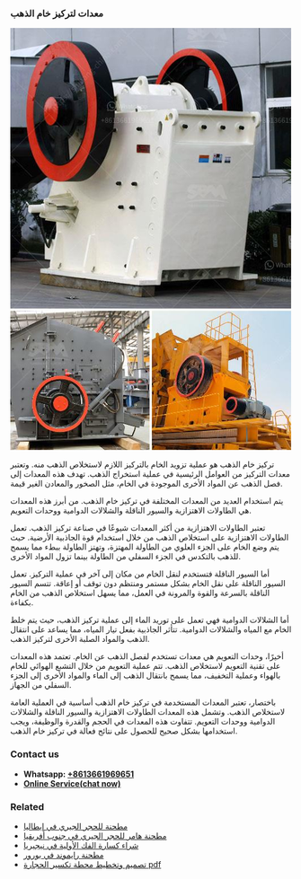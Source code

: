 <h3>معدات لتركيز خام الذهب</h3><img src='1701854273.jpg' alt=''><p>تركيز خام الذهب هو عملية تزويد الخام بالتركيز اللازم لاستخلاص الذهب منه. وتعتبر معدات التركيز من العوامل الرئيسية في عملية استخراج الذهب. تهدف هذه المعدات إلى فصل الذهب عن المواد الأخرى الموجودة في الخام، مثل الصخور والمعادن الغير قيمة.</p><p>يتم استخدام العديد من المعدات المختلفة في تركيز خام الذهب. من أبرز هذه المعدات هي الطاولات الاهتزازية والسيور الناقلة والشلالات الدوامية ووحدات التعويم.</p><p>تعتبر الطاولات الاهتزازية من أكثر المعدات شيوعًا في صناعة تركيز الذهب. تعمل الطاولات الاهتزازية على استخلاص الذهب من خلال استخدام قوة الجاذبية الأرضية. حيث يتم وضع الخام على الجزء العلوي من الطاولة المهتزة، وتهتز الطاولة ببطء مما يسمح للذهب بالتكدس في الجزء السفلي من الطاولة بينما تزول المواد الأخرى.</p><p>أما السيور الناقلة فتستخدم لنقل الخام من مكان إلى آخر في عملية التركيز. تعمل السيور الناقلة على نقل الخام بشكل مستمر ومنتظم دون توقف أو إعاقة. تتسم السيور الناقلة بالسرعة والقوة والمرونة في العمل، مما يسهل استخلاص الذهب من الخام بكفاءة.</p><p>أما الشلالات الدوامية فهي تعمل على توريد الماء إلى عملية تركيز الذهب، حيث يتم خلط الخام مع المياه والشلالات الدوامية. تتأثر الجاذبية بفعل تيار المياه، مما يساعد على انتقال الذهب والمواد الصلبة الأخرى لتركيز الذهب.</p><p>أخيرًا، وحدات التعويم هي معدات تستخدم لفصل الذهب عن الخام. تعتمد هذه المعدات على تقنية التعويم لاستخلاص الذهب. تتم عملية التعويم من خلال التشبع الهوائي للخام بالهواء وعملية التخفيف، مما يسمح بانتقال الذهب إلى الماء والمواد الأخرى إلى الجزء السفلي من الجهاز.</p><p>باختصار، تعتبر المعدات المستخدمة في تركيز خام الذهب أساسية في العملية العامة لاستخلاص الذهب. وتشمل هذه المعدات الطاولات الاهتزازية والسيور الناقلة والشلالات الدوامية ووحدات التعويم. تتفاوت هذه المعدات في الحجم والقدرة والوظيفة، ويجب استخدامها بشكل صحيح للحصول على نتائج فعالة في تركيز خام الذهب.</p><h3>Contact us</h3><ul><li><strong>Whatsapp:&nbsp;<a href="https://wa.me/8613661969651">+8613661969651</a></strong></li><li><a href="https://swt.shibang-china.com/?git&amp;zhl&amp;معدات لتركيز خام الذهب"><strong>Online Service(chat now)</strong></a></li></ul><h3>Related</h3><ul><li><a href='مطحنة للحجر الجيري في إيطاليا.md'>مطحنة للحجر الجيري في إيطاليا</a></li><li><a href='مطحنة هامر للحجر الجيري في جنوب أفريقيا.md'>مطحنة هامر للحجر الجيري في جنوب أفريقيا</a></li><li><a href='شراء كسارة الفك الأولية في نيجيريا.md'>شراء كسارة الفك الأولية في نيجيريا</a></li><li><a href='مطحنة رايموند في بورور.md'>مطحنة رايموند في بورور</a></li><li><a href='تصميم وتخطيط محطة تكسير الحجارة pdf.md'>تصميم وتخطيط محطة تكسير الحجارة pdf</a></li></ul>